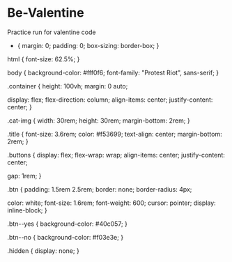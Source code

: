 # Be-Valentine
Practice run for valentine code
* {
  margin: 0;
  padding: 0;
  box-sizing: border-box;
}

html {
  font-size: 62.5%;
}

body {
  background-color: #fff0f6;
  font-family: "Protest Riot", sans-serif;
}

.container {
  height: 100vh;
  margin: 0 auto;

  display: flex;
  flex-direction: column;
  align-items: center;
  justify-content: center;
}

.cat-img {
  width: 30rem;
  height: 30rem;
  margin-bottom: 2rem;
}

.title {
  font-size: 3.6rem;
  color: #f53699;
  text-align: center;
  margin-bottom: 2rem;
}

.buttons {
  display: flex;
  flex-wrap: wrap;
  align-items: center;
  justify-content: center;

  gap: 1rem;
}

.btn {
  padding: 1.5rem 2.5rem;
  border: none;
  border-radius: 4px;

  color: white;
  font-size: 1.6rem;
  font-weight: 600;
  cursor: pointer;
  display: inline-block;
}

.btn--yes {
  background-color: #40c057;
}

.btn--no {
  background-color: #f03e3e;
}

.hidden {
  display: none;
}
